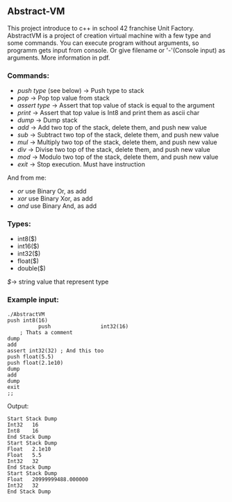 ## Abstract-VM
This project introduce to c++ in school 42 franchise Unit Factory.
AbstractVM is a project of creation virtual machine with a few type and some commands.
You can execute program without arguments, so programm gets input from console.
Or give filename or '-'(Console input) as arguments.
More information in pdf.

### Commands:
* *push* *type* (see below)  -> Push type to stack
* *pop* -> Pop top value from stack
* *assert* *type* -> Assert that top value of stack is equal to the argument
* *print* -> Assert that top value is Int8 and print them as ascii char
* *dump* -> Dump stack
* *add* -> Add two top of the stack, delete them, and push new value
* *sub* -> Subtract two top of the stack, delete them, and push new value
* *mul* -> Multiply two top of the stack, delete them, and push new value
* *div* -> Divise two top of the stack, delete them, and push new value
* *mod* -> Modulo two top of the stack, delete them, and push new value
* *exit* -> Stop execution. Must have instruction

And from me:
* *or* use Binary Or, as add
* *xor* use Binary Xor, as add
* *and* use Binary And, as add

### Types:
* int8($)
* int16($)
* int32($)
* float($)
* double($)

*$*-> string value that represent type

### Example input:
```
./AbstractVM
push int8(16)
          push                int32(16)
    ; Thats a comment      
dump
add
assert int32(32) ; And this too
push float(5.5)
push float(2.1e10)
dump
add
dump
exit
;;
```
Output:
```
Start Stack Dump
Int32   16
Int8    16
End Stack Dump
Start Stack Dump
Float   2.1e10
Float   5.5
Int32   32
End Stack Dump
Start Stack Dump
Float   20999999488.000000
Int32   32
End Stack Dump
```

